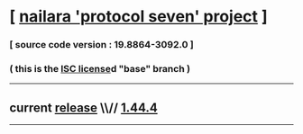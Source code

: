 
# [ [nailara 'protocol seven' project](http://src.nailara.net/) ]

### [ source code version : 19.8864-3092.0 ]

### ( this is the [ISC license](license)d "base" branch )
---
## current [release](https://github.com/anotherlink/nailara/releases) \\\\// [1.44.4](https://github.com/anotherlink/nailara/releases/tag/1.44.4)
---
